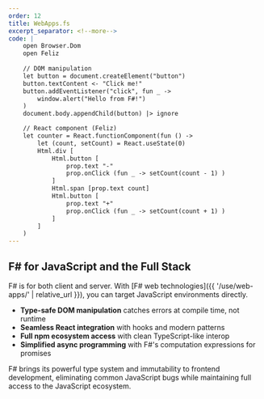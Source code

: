 ```yaml
---
order: 12
title: WebApps.fs
excerpt_separator: <!--more-->
code: |
    open Browser.Dom
    open Feliz
    
    // DOM manipulation
    let button = document.createElement("button")
    button.textContent <- "Click me!"
    button.addEventListener("click", fun _ -> 
        window.alert("Hello from F#!")
    )
    document.body.appendChild(button) |> ignore

    // React component (Feliz)
    let counter = React.functionComponent(fun () ->
        let (count, setCount) = React.useState(0)
        Html.div [
            Html.button [
                prop.text "-"
                prop.onClick (fun _ -> setCount(count - 1) )
            ]
            Html.span [prop.text count]
            Html.button [
                prop.text "+"
                prop.onClick (fun _ -> setCount(count + 1) )
            ]
        ]
    )
---
```

## F# for JavaScript and the Full Stack

F# is for both client and server. With [F# web technologies]({{ '/use/web-apps/' | relative_url }}), you can target JavaScript environments directly.
<!--more-->
- **Type-safe DOM manipulation** catches errors at compile time, not runtime
- **Seamless React integration** with hooks and modern patterns
- **Full npm ecosystem access** with clean TypeScript-like interop
- **Simplified async programming** with F#'s computation expressions for promises

F# brings its powerful type system and immutability to frontend development, eliminating common JavaScript bugs while maintaining full access to the JavaScript ecosystem.